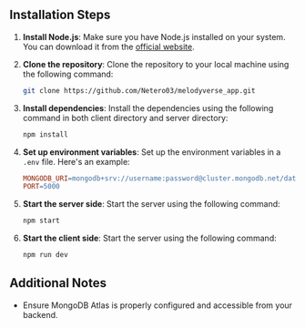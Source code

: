 ## Installation Steps

1. **Install Node.js**: Make sure you have Node.js installed on your system. You can download it from the [official website](https://nodejs.org/en/download/).

2. **Clone the repository**: Clone the repository to your local machine using the following command:
    ```bash
    git clone https://github.com/Netero03/melodyverse_app.git
    ```

4. **Install dependencies**: Install the dependencies using the following command in both client directory and server directory:
    ```bash
    npm install
    ```

5. **Set up environment variables**: Set up the environment variables in a `.env` file. Here's an example:
    ```makefile
    MONGODB_URI=mongodb+srv://username:password@cluster.mongodb.net/database?retryWrites=true&w=majority
    PORT=5000
    ```

6. **Start the server side**: Start the server using the following command:
    ```bash
    npm start
    ```

7. **Start the client side**: Start the server using the following command:
    ```bash
    npm run dev
    ```

## Additional Notes

- Ensure MongoDB Atlas is properly configured and accessible from your backend.

